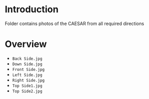 # Introduction #
Folder contains photos of the CAESAR from all required directions


# Overview #
- `Back Side.jpg` 
- `Down Side.jpg`
- `Front Side.jpg`
- `Left Side.jpg`
- `Right Side.jpg`
- `Top Side1.jpg`
- `Top Side2.jpg`
